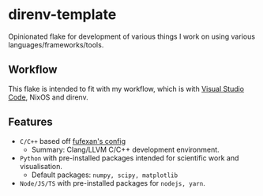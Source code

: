 # direnv-template

Opinionated flake for development of various things I work on using various languages/frameworks/tools.

## Workflow

This flake is intended to fit with my workflow, which is with [Visual Studio Code](https://code.visualstudio.com), NixOS and direnv.

## Features

- `C/C++` based off [fufexan's config](https://gist.github.com/fufexan/2e7020d05ff940c255d74d5c5e712815)
  - Summary: Clang/LLVM C/C++ development environment.
- `Python` with pre-installed packages intended for scientific work and visualisation.
  - Default packages: `numpy, scipy, matplotlib`
- `Node/JS/TS` with pre-installed packages for `nodejs, yarn`.
